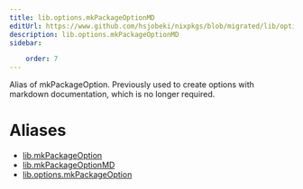 ```yaml
---
title: lib.options.mkPackageOptionMD
editUrl: https://www.github.com/hsjobeki/nixpkgs/blob/migrated/lib/options.nix#L174C5
description: lib.options.mkPackageOptionMD
sidebar:

    order: 7
---
```


Alias of mkPackageOption. Previously used to create options with markdown
documentation, which is no longer required.


# Aliases

- [lib.mkPackageOption](/nix-doc-comments/reference/lib/lib-mkpackageoption)
- [lib.mkPackageOptionMD](/nix-doc-comments/reference/lib/lib-mkpackageoptionmd)
- [lib.options.mkPackageOption](/nix-doc-comments/reference/lib/options/lib-options-mkpackageoption)


